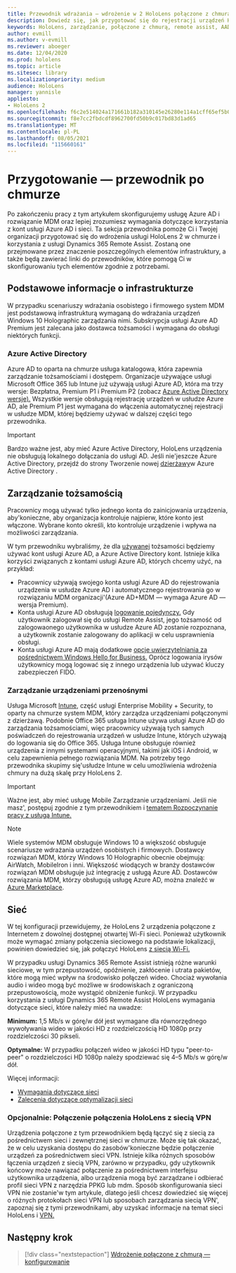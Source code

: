 ```yaml
---
title: Przewodnik wdrażania — wdrożenie w 2 HoloLens połączone z chmurą na dużą skalę przy użyciu usługi Remote Assist — przygotowanie
description: Dowiedz się, jak przygotować się do rejestracji urządzeń HoloLens w sieci połączonej z chmurą przy użyciu usługi Azure Active Directory i zarządzania tożsamościami.
keywords: HoloLens, zarządzanie, połączone z chmurą, remote assist, AAD, Azure AD, MDM, Mobile Zarządzanie urządzeniami
author: evmill
ms.author: v-evmill
ms.reviewer: aboeger
ms.date: 12/04/2020
ms.prod: hololens
ms.topic: article
ms.sitesec: library
ms.localizationpriority: medium
audience: HoloLens
manager: yannisle
appliesto:
- HoloLens 2
ms.openlocfilehash: f6c2e514024a171661b182a310145e26280e114a1cff65ef5b03b16feae8371a
ms.sourcegitcommit: f8e7cc2fbdcdf8962700fd50b9c017bd83d1ad65
ms.translationtype: MT
ms.contentlocale: pl-PL
ms.lasthandoff: 08/05/2021
ms.locfileid: "115660161"
---
```

# <a name="prepare---cloud-connected-guide"></a>Przygotowanie — przewodnik po chmurze

Po zakończeniu pracy z tym artykułem skonfigurujemy usługę Azure AD i rozwiązanie MDM oraz lepiej zrozumiesz wymagania dotyczące korzystania z kont usługi Azure AD i sieci. Ta sekcja przewodnika pomoże Ci i Twojej organizacji przygotować się do wdrożenia usługi HoloLens 2 w chmurze i korzystania z usługi Dynamics 365 Remote Assist. Zostaną one przejmowane przez znaczenie poszczególnych elementów infrastruktury, a także będą zawierać linki do przewodników, które pomogą Ci w skonfigurowaniu tych elementów zgodnie z potrzebami.

## <a name="infrastructure-essentials"></a>Podstawowe informacje o infrastrukturze

W przypadku scenariuszy wdrażania osobistego i firmowego system MDM jest podstawową infrastrukturą wymaganą do wdrażania urządzeń Windows 10 Holographic zarządzania nimi. Subskrypcja usługi Azure AD Premium jest zalecana jako dostawca tożsamości i wymagana do obsługi niektórych funkcji.

### <a name="azure-active-directory"></a>Azure Active Directory

Azure AD to oparta na chmurze usługa katalogowa, która zapewnia zarządzanie tożsamościami i dostępem. Organizacje używające usługi Microsoft Office 365 lub Intune już używają usługi Azure AD, która ma trzy wersje: Bezpłatna, Premium P1 i Premium P2 (zobacz [Azure Active Directory wersje).](https://azure.microsoft.com/documentation/articles/active-directory-editions) Wszystkie wersje obsługują rejestrację urządzeń w usłudze Azure AD, ale Premium P1 jest wymagana do włączenia automatycznej rejestracji w usłudze MDM, której będziemy używać w dalszej części tego przewodnika.

> [!IMPORTANT]
> Bardzo ważne jest, aby mieć Azure Active Directory, HoloLens urządzenia nie obsługują lokalnego dołączania do usługi AD. Jeśli nie&#39;jeszcze Azure Active Directory, przejdź do strony Tworzenie nowej [dzierżawy](/azure/active-directory/fundamentals/active-directory-access-create-new-tenant)w Azure Active Directory .

## <a name="identity-management"></a>Zarządzanie tożsamością

Pracownicy mogą używać tylko jednego konta do zainicjowania urządzenia, aby&#39;konieczne, aby organizacja kontroluje najpierw, które konto jest włączone. Wybrane konto określi, kto kontroluje urządzenie i wpływa na możliwości zarządzania.

W tym przewodniku wybraliśmy, że dla [używanej](/hololens/hololens-identity) tożsamości będziemy używać kont usługi Azure AD, a Azure Active Directory kont. Istnieje kilka korzyści związanych z kontami usługi Azure AD, których chcemy użyć, na przykład:

- Pracownicy używają swojego konta usługi Azure AD do rejestrowania urządzenia w usłudze Azure AD i automatycznego rejestrowania go w rozwiązaniu MDM organizacji&#39;(Azure AD+MDM — wymaga Azure AD — wersja Premium).
- Konta usługi Azure AD obsługują [logowanie pojedynczy.](/azure/active-directory/manage-apps/what-is-single-sign-on) Gdy użytkownik zalogował się do usługi Remote Assist, jego tożsamość od zalogowaonego użytkownika w usłudze Azure AD zostanie rozpoznana, a użytkownik zostanie zalogowany do aplikacji w celu usprawnienia obsługi.
- Konta usługi Azure AD mają dodatkowe [opcje uwierzytelniania za](/hololens/hololens-identity) [pośrednictwem Windows Hello for Business.](/windows/security/identity-protection/hello-for-business/hello-identity-verification) Oprócz logowania irysów użytkownicy mogą logować się z innego urządzenia lub używać kluczy zabezpieczeń FIDO.

### <a name="mobile-device-management"></a>Zarządzanie urządzeniami przenośnymi

Usługa Microsoft [Intune](/mem/intune/fundamentals/what-is-intune), część usługi Enterprise Mobility + Security, to oparty na chmurze system MDM, który zarządza urządzeniami połączonymi z dzierżawą. Podobnie Office 365 usługa Intune używa usługi Azure AD do zarządzania tożsamościami, więc pracownicy używają tych samych poświadczeń do rejestrowania urządzeń w usłudze Intune, których używają do logowania się do Office 365. Usługa Intune obsługuje również urządzenia z innymi systemami operacyjnymi, takimi jak iOS i Android, w celu zapewnienia pełnego rozwiązania MDM. Na potrzeby tego przewodnika skupimy się&#39;usłudze Intune w celu umożliwienia wdrożenia chmury na dużą skalę przy HoloLens 2.

> [!IMPORTANT]
> Ważne jest, aby mieć usługę Mobile Zarządzanie urządzeniami. Jeśli nie masz&#39;, postępuj zgodnie z tym przewodnikiem i [tematem Rozpoczynanie pracy z usługą Intune.](/mem/intune/fundamentals/free-trial-sign-up)

> [!NOTE]
> Wiele systemów MDM obsługuje Windows 10 a większość obsługuje scenariusze wdrażania urządzeń osobistych i firmowych. Dostawcy rozwiązań MDM, którzy Windows 10 Holographic obecnie obejmują: AirWatch, MobileIron i inni. Większość wiodących w branży dostawców rozwiązań MDM obsługuje już integrację z usługą Azure AD. Dostawców rozwiązania MDM, którzy obsługują usługę Azure AD, można znaleźć w [Azure Marketplace](https://azure.microsoft.com/marketplace/).

## <a name="network"></a>Sieć

W tej konfiguracji przewidujemy, że HoloLens 2 urządzenia połączone z Internetem z dowolnej dostępnej otwartej Wi-Fi sieci. Ponieważ użytkownik może wymagać zmiany połączenia sieciowego na podstawie lokalizacji, powinien dowiedzieć się, jak połączyć HoloLens [z siecią Wi-Fi.](/hololens/hololens-network)

W przypadku usługi Dynamics 365 Remote Assist istnieją różne warunki sieciowe, w tym przepustowość, opóźnienie, zakłócenie i utrata pakietów, które mogą mieć wpływ na środowisko połączeń wideo. Chociaż wywołania audio i wideo mogą być możliwe w środowiskach z ograniczoną przepustowością, może wystąpić obniżenie funkcji. W przypadku korzystania z usługi Dynamics 365 Remote Assist HoloLens wymagania dotyczące sieci, które należy mieć na uwadze:

**Minimum:** 1,5 Mb/s w górę/w dół jest wymagane dla równorzędnego wywoływania wideo w jakości HD z rozdzielczością HD 1080p przy rozdzielczości 30 pikseli.

**Optymalne:** W przypadku połączeń wideo w jakości HD typu "peer-to-peer" o rozdzielczości HD 1080p należy spodziewać się 4–5 Mb/s w górę/w dół.

Więcej informacji:

- [Wymagania dotyczące sieci](/dynamics365/mixed-reality/remote-assist/requirements#network-requirements)
- [Zalecenia dotyczące optymalizacji sieci](/dynamics365/mixed-reality/remote-assist/requirements#dynamics-365-remote-assist-hololens)

### <a name="optional-connect-your-hololens-to-vpn"></a>Opcjonalnie: Połączenie połączenia HoloLens z siecią VPN

Urządzenia połączone z tym przewodnikiem będą łączyć się z siecią za pośrednictwem sieci i zewnętrznej sieci w chmurze. Może się tak okazać, że w celu uzyskania dostępu do zasobów&#39;konieczne będzie połączenie urządzeń za pośrednictwem sieci VPN. Istnieje kilka różnych sposobów łączenia urządzeń z siecią VPN, zarówno w przypadku, gdy użytkownik końcowy może nawiązać połączenie za pośrednictwem interfejsu użytkownika urządzenia, albo urządzenia mogą być zarządzane i odbierać profil sieci VPN z narzędzia PPKG lub mdm. Sposób skonfigurowania sieci VPN nie zostanie&#39;w tym artykule, dlatego jeśli chcesz dowiedzieć się więcej o różnych protokołach sieci VPN lub sposobach zarządzania siecią VPN&#39;, zapoznaj się z tymi przewodnikami, aby uzyskać informacje na temat sieci HoloLens i [VPN.](/hololens/hololens-network#vpn)

## <a name="next-step"></a>Następny krok

> [!div class="nextstepaction"]
> [Wdrożenie połączone z chmurą — konfigurowanie](hololens2-cloud-connected-configure.md)
